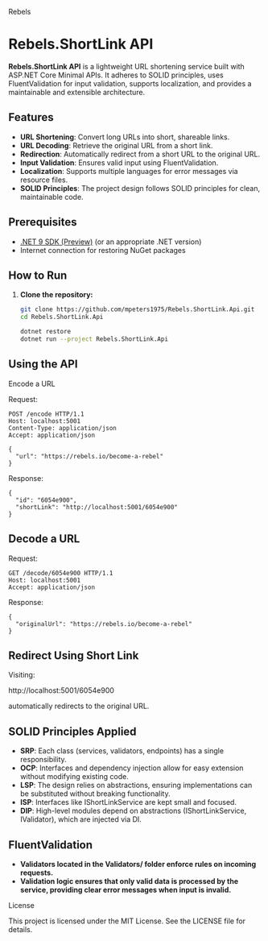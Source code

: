 Rebels

# Rebels.ShortLink API

**Rebels.ShortLink API** is a lightweight URL shortening service built with ASP.NET Core Minimal APIs. It adheres to SOLID principles, uses FluentValidation for input validation, supports localization, and provides a maintainable and extensible architecture.

## Features

- **URL Shortening**: Convert long URLs into short, shareable links.
- **URL Decoding**: Retrieve the original URL from a short link.
- **Redirection**: Automatically redirect from a short URL to the original URL.
- **Input Validation**: Ensures valid input using FluentValidation.
- **Localization**: Supports multiple languages for error messages via resource files.
- **SOLID Principles**: The project design follows SOLID principles for clean, maintainable code.

## Prerequisites

- [.NET 9 SDK (Preview)](https://dotnet.microsoft.com/en-us/download/dotnet/9.0) (or an appropriate .NET version)
- Internet connection for restoring NuGet packages

## How to Run

1. **Clone the repository:**

   ```bash
   git clone https://github.com/mpeters1975/Rebels.ShortLink.Api.git
   cd Rebels.ShortLink.Api

   dotnet restore
   dotnet run --project Rebels.ShortLink.Api

## Using the API

Encode a URL

Request:
```
POST /encode HTTP/1.1
Host: localhost:5001
Content-Type: application/json
Accept: application/json

{
  "url": "https://rebels.io/become-a-rebel"
}
```
Response:
```
{
  "id": "6054e900",
  "shortLink": "http://localhost:5001/6054e900"
}
```
## Decode a URL

Request:
```
GET /decode/6054e900 HTTP/1.1
Host: localhost:5001
Accept: application/json
```
Response:
```
{
  "originalUrl": "https://rebels.io/become-a-rebel"
}
```
## Redirect Using Short Link

Visiting:

http://localhost:5001/6054e900

automatically redirects to the original URL.

## SOLID Principles Applied
- **SRP**: Each class (services, validators, endpoints) has a single responsibility.
- **OCP**: Interfaces and dependency injection allow for easy extension without modifying existing code.
- **LSP**: The design relies on abstractions, ensuring implementations can be substituted without breaking functionality.
- **ISP**: Interfaces like IShortLinkService are kept small and focused.
- **DIP**: High-level modules depend on abstractions (IShortLinkService, IValidator<T>), which are injected via DI.

## FluentValidation
- **Validators located in the Validators/ folder enforce rules on incoming requests.**
- **Validation logic ensures that only valid data is processed by the service, providing clear error messages when input is invalid.**

License

This project is licensed under the MIT License. See the LICENSE file for details.
